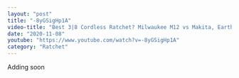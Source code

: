 ```yaml
---
layout: "post"
title: "-8yGSigHp1A"
video-title: "Best 3|8 Cordless Ratchet? Milwaukee M12 vs Makita, Earthquake  ProStormer. Let’s find out!"
date: "2020-11-08"
youtube: "https://www.youtube.com/watch?v=-8yGSigHp1A"
category: "Ratchet"
---
```

<div class="space-y-1"><p class="text-gray-400">Adding soon</p></div>